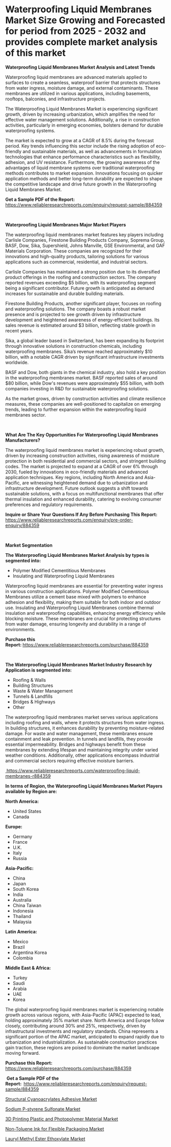 <p><h1>Waterproofing Liquid Membranes Market Size Growing and Forecasted for period from 2025 - 2032 and provides complete market analysis of this market</h1></p><p><strong>Waterproofing Liquid Membranes Market Analysis and Latest Trends</strong></p>
<p><p>Waterproofing liquid membranes are advanced materials applied to surfaces to create a seamless, waterproof barrier that protects structures from water ingress, moisture damage, and external contaminants. These membranes are utilized in various applications, including basements, rooftops, balconies, and infrastructure projects. </p><p>The Waterproofing Liquid Membranes Market is experiencing significant growth, driven by increasing urbanization, which amplifies the need for effective water management solutions. Additionally, a rise in construction activities, particularly in emerging economies, bolsters demand for durable waterproofing systems. </p><p>The market is expected to grow at a CAGR of 8.5% during the forecast period. Key trends influencing this sector include the rising adoption of eco-friendly and sustainable materials, as well as advancements in formulation technologies that enhance performance characteristics such as flexibility, adhesion, and UV resistance. Furthermore, the growing awareness of the advantages of liquid membrane systems over traditional waterproofing methods contributes to market expansion. Innovations focusing on quicker application methods and better long-term durability are expected to shape the competitive landscape and drive future growth in the Waterproofing Liquid Membranes Market.</p></p>
<p><strong>Get a Sample PDF of the Report:&nbsp;</strong> <a href="https://www.reliableresearchreports.com/enquiry/request-sample/884359?utm_campaign=12&utm_medium=2&utm_source=Github&utm_content=ia&utm_term=01022025&utm_id=waterproofing-liquid-membranes">https://www.reliableresearchreports.com/enquiry/request-sample/884359</a></p>
<p>&nbsp;</p>
<p><strong>Waterproofing Liquid Membranes Major Market Players</strong></p>
<p><p>The waterproofing liquid membranes market features key players including Carlisle Companies, Firestone Building Products Company, Soprema Group, BASF, Dow, Sika, Supershield, Johns Manville, GSE Environmental, and GAF Materials Corporation. These companies are recognized for their innovations and high-quality products, tailoring solutions for various applications such as commercial, residential, and industrial sectors.</p><p>Carlisle Companies has maintained a strong position due to its diversified product offerings in the roofing and construction sectors. The company reported revenues exceeding $5 billion, with its waterproofing segment being a significant contributor. Future growth is anticipated as demand increases for sustainable and durable building materials.</p><p>Firestone Building Products, another significant player, focuses on roofing and waterproofing solutions. The company boasts a robust market presence and is projected to see growth driven by infrastructure development and heightened awareness of energy-efficient buildings. Its sales revenue is estimated around $3 billion, reflecting stable growth in recent years.</p><p>Sika, a global leader based in Switzerland, has been expanding its footprint through innovative solutions in construction chemicals, including waterproofing membranes. Sika’s revenue reached approximately $10 billion, with a notable CAGR driven by significant infrastructure investments worldwide.</p><p>BASF and Dow, both giants in the chemical industry, also hold a key position in the waterproofing membranes market. BASF reported sales of around $80 billion, while Dow's revenues were approximately $55 billion, with both companies investing in R&D for sustainable waterproofing solutions.</p><p>As the market grows, driven by construction activities and climate resilience measures, these companies are well-positioned to capitalize on emerging trends, leading to further expansion within the waterproofing liquid membranes sector.</p></p>
<p>&nbsp;</p>
<p><strong>What Are The Key Opportunities For Waterproofing Liquid Membranes Manufacturers?</strong></p>
<p><p>The waterproofing liquid membranes market is experiencing robust growth, driven by increasing construction activities, rising awareness of moisture protection in both residential and commercial sectors, and stringent building codes. The market is projected to expand at a CAGR of over 6% through 2030, fueled by innovations in eco-friendly materials and advanced application techniques. Key regions, including North America and Asia-Pacific, are witnessing heightened demand due to urbanization and infrastructure development. Future outlook suggests a shift towards sustainable solutions, with a focus on multifunctional membranes that offer thermal insulation and enhanced durability, catering to evolving consumer preferences and regulatory requirements.</p></p>
<p><strong>Inquire or Share Your Questions If Any Before Purchasing This Report:</strong> <a href="https://www.reliableresearchreports.com/enquiry/pre-order-enquiry/884359?utm_campaign=12&utm_medium=2&utm_source=Github&utm_content=ia&utm_term=01022025&utm_id=waterproofing-liquid-membranes">https://www.reliableresearchreports.com/enquiry/pre-order-enquiry/884359</a></p>
<p>&nbsp;</p>
<p><strong>Market Segmentation</strong></p>
<p><strong>The Waterproofing Liquid Membranes Market Analysis by types is segmented into:</strong></p>
<p><ul><li>Polymer Modified Cementitious Membranes</li><li>Insulating and Waterproofing Liquid Membranes</li></ul></p>
<p><p>Waterproofing liquid membranes are essential for preventing water ingress in various construction applications. Polymer Modified Cementitious Membranes utilize a cement base mixed with polymers to enhance adhesion and flexibility, making them suitable for both indoor and outdoor use. Insulating and Waterproofing Liquid Membranes combine thermal insulation and waterproofing capabilities, enhancing energy efficiency while blocking moisture. These membranes are crucial for protecting structures from water damage, ensuring longevity and durability in a range of environments.</p></p>
<p><strong>Purchase this Report:&nbsp;</strong><a href="https://www.reliableresearchreports.com/purchase/884359?utm_campaign=12&utm_medium=2&utm_source=Github&utm_content=ia&utm_term=01022025&utm_id=waterproofing-liquid-membranes">https://www.reliableresearchreports.com/purchase/884359</a></p>
<p>&nbsp;</p>
<p><strong>The Waterproofing Liquid Membranes Market Industry Research by Application is segmented into:</strong></p>
<p><ul><li>Roofing & Walls</li><li>Building Structures</li><li>Waste & Water Management</li><li>Tunnels & Landfills</li><li>Bridges & Highways</li><li>Other</li></ul></p>
<p><p>The waterproofing liquid membranes market serves various applications including roofing and walls, where it protects structures from water ingress. In building structures, it enhances durability by preventing moisture-related damage. For waste and water management, these membranes ensure containment and leak prevention. In tunnels and landfills, they provide essential impermeability. Bridges and highways benefit from these membranes by extending lifespan and maintaining integrity under varied weather conditions. Additionally, other applications encompass industrial and commercial sectors requiring effective moisture barriers.</p></p>
<p><a href="https://www.reliableresearchreports.com/waterproofing-liquid-membranes-r884359?utm_campaign=12&utm_medium=2&utm_source=Github&utm_content=ia&utm_term=01022025&utm_id=waterproofing-liquid-membranes">&nbsp;https://www.reliableresearchreports.com/waterproofing-liquid-membranes-r884359</a></p>
<p><strong>In terms of Region, the Waterproofing Liquid Membranes Market Players available by Region are:</strong></p>
<p>
    <p> <strong> North America: </strong>
        <ul>
            <li>United States</li>
            <li>Canada</li>
        </ul>
        </p> 
    <p> <strong> Europe: </strong>
        <ul>
            <li>Germany</li>
            <li>France</li>
            <li>U.K.</li>
            <li>Italy</li>
            <li>Russia</li>
        </ul>
        </p> 
    <p> <strong> Asia-Pacific: </strong>
        <ul>
            <li>China</li>
            <li>Japan</li>
            <li>South Korea</li>
            <li>India</li>
            <li>Australia</li>
            <li>China Taiwan</li>
            <li>Indonesia</li>
            <li>Thailand</li>
            <li>Malaysia</li>
        </ul>
        </p> 
    <p> <strong> Latin America: </strong>
        <ul>
            <li>Mexico</li>
            <li>Brazil</li>
            <li>Argentina Korea</li>
            <li>Colombia</li>
        </ul>
        </p> 
    <p> <strong> Middle East & Africa: </strong>
        <ul>
            <li>Turkey</li>
            <li>Saudi</li>
            <li>Arabia</li>
            <li>UAE</li>
            <li>Korea</li>
        </ul>
    </p>
    </p>
<p><p>The global waterproofing liquid membranes market is experiencing notable growth across various regions, with Asia-Pacific (APAC) expected to lead, holding approximately 35% market share. North America and Europe follow closely, contributing around 30% and 25%, respectively, driven by infrastructural investments and regulatory standards. China represents a significant portion of the APAC market, anticipated to expand rapidly due to urbanization and industrialization. As sustainable construction practices gain traction, these regions are poised to dominate the market landscape moving forward.</p></p>
<p><strong>Purchase this Report: </strong><a href="https://www.reliableresearchreports.com/purchase/884359?utm_campaign=12&utm_medium=2&utm_source=Github&utm_content=ia&utm_term=01022025&utm_id=waterproofing-liquid-membranes">https://www.reliableresearchreports.com/purchase/884359</a></p>
<p>&nbsp;<strong>Get a Sample PDF of the Report:&nbsp;&nbsp;</strong><a href="https://www.reliableresearchreports.com/enquiry/request-sample/884359?utm_campaign=12&utm_medium=2&utm_source=Github&utm_content=ia&utm_term=01022025&utm_id=waterproofing-liquid-membranes">https://www.reliableresearchreports.com/enquiry/request-sample/884359</a></p>
<p><strong></strong></p>
<p><p><a href="https://github.com/schwminh2001101/Market-Research-Report-List-1/blob/main/structural-cyanoacrylates-adhesive-market.md?utm_campaign=12&utm_medium=2&utm_source=Github&utm_content=ia&utm_term=01022025&utm_id=waterproofing-liquid-membranes">Structural Cyanoacrylates Adhesive Market</a></p><p><a href="https://github.com/tszkintruca/Market-Research-Report-List-1/blob/main/sodium-p-styrene-sulfonate-market.md?utm_campaign=12&utm_medium=2&utm_source=Github&utm_content=ia&utm_term=01022025&utm_id=waterproofing-liquid-membranes">Sodium P-styrene Sulfonate Market</a></p><p><a href="https://github.com/triattwood9919/Market-Research-Report-List-1/blob/main/3d-printing-plastic-and-photopolymer-material-market.md?utm_campaign=12&utm_medium=2&utm_source=Github&utm_content=ia&utm_term=01022025&utm_id=waterproofing-liquid-membranes">3D Printing Plastic and Photopolymer Material Market</a></p><p><a href="https://github.com/rabiumofer/Market-Research-Report-List-1/blob/main/non-toluene-ink-for-flexible-packaging-market.md?utm_campaign=12&utm_medium=2&utm_source=Github&utm_content=ia&utm_term=01022025&utm_id=waterproofing-liquid-membranes">Non-Toluene Ink for Flexible Packaging Market</a></p><p><a href="https://github.com/abuugjetaj/Market-Research-Report-List-1/blob/main/lauryl-methyl-ester-ethoxylate-market.md?utm_campaign=12&utm_medium=2&utm_source=Github&utm_content=ia&utm_term=01022025&utm_id=waterproofing-liquid-membranes">Lauryl Methyl Ester Ethoxylate Market</a></p></p>